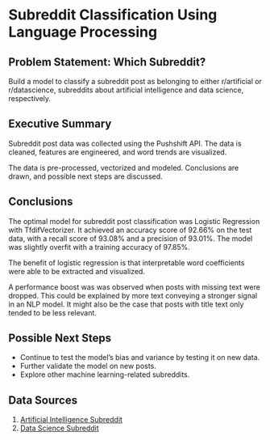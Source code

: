 # Subreddit Classification Using Language Processing

## Problem Statement: Which Subreddit?

Build a model to classify a subreddit post as belonging to either r/artificial or r/datascience, subreddits about artificial intelligence and data science, respectively. 

## Executive Summary

Subreddit post data was collected using the Pushshift API. The data is cleaned, features are engineered, and word trends are visualized.

The data is pre-processed, vectorized and modeled. Conclusions are drawn, and possible next steps are discussed.

## Conclusions

The optimal model for subreddit post classification was Logistic Regression with TfdifVectorizer. It achieved an accuracy score of 92.66% on the test data, with a recall score of 93.08% and a precision of 93.01%. The model was slightly overfit with a training accuracy of 97.85%.

The benefit of logistic regression is that interpretable word coefficients were able to be extracted and visualized. 

A performance boost was was observed when posts with missing text were dropped. This could be explained by more text conveying a stronger signal in an NLP model. It might also be the case that posts with title text only tended to be less relevant.

## Possible Next Steps
- Continue to test the model’s bias and variance by testing it on new data.
- Further validate the model on new posts.
- Explore other machine learning-related subreddits.

## Data Sources
1. [Artificial Intelligence Subreddit](https://www.reddit.com/r/artificial/)  
2. [Data Science Subreddit](https://www.reddit.com/r/datascience/)  